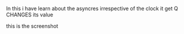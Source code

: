 

In this i have learn about the asyncres irrespective of the clock it get Q CHANGES its value

this is the screenshot



